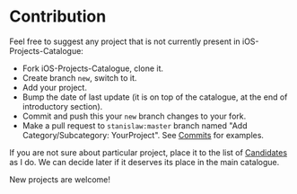 # Contribution

Feel free to suggest any project that is not currently present in iOS-Projects-Catalogue:

- Fork iOS-Projects-Catalogue, clone it.
- Create branch `new`, switch to it.
- Add your project.
- Bump the date of last update (it is on top of the catalogue, at the
end of introductory section).
- Commit and push this your `new` branch changes to your fork.
- Make a pull request to `stanislaw:master` branch named "Add Category/Subcategory: YourProject". See [Commits](https://github.com/stanislaw/iOS-Projects-Catalogue/commits/master) for examples.

If you are not sure about particular project, place it to the list of [Candidates](https://github.com/stanislaw/iOS-Projects-Catalogue/blob/master/CANDIDATES.md) as I do. We can decide later if it deserves its place in the main catalogue.

New projects are welcome!

